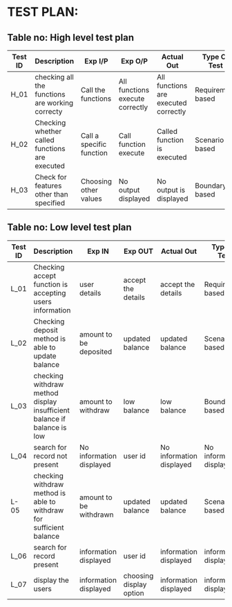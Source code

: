 # TEST PLAN:

## Table no: High level test plan

| **Test ID** | **Description**                                              | **Exp I/P** | **Exp O/P** | **Actual Out** |**Type Of Test**  |    
|-------------|--------------------------------------------------------------|------------|-------------|----------------|------------------|
|  H_01       |checking all the functions are working correcty|  Call the functions|All functions execute correctly|All functions are executed correctly|Requirement based |
|  H_02       |Checking whether called functions are executed|Call a specific function|Call function execute|Called function is executed|Scenario based    |
|  H_03       |Check for features other than specified|Choosing other values|No output displayed|No output is displayed|Boundary based    |

## Table no: Low level test plan

| **Test ID** | **Description**                                              | **Exp IN** | **Exp OUT** | **Actual Out** |**Type Of Test**  |    
|-------------|--------------------------------------------------------------|------------|-------------|----------------|------------------|
|  L_01       |Checking accept function is accepting users information|user details|accept the details|accept the details|Requirement based |
|  L_02       |Checking deposit method is able to update balance|amount to be deposited|updated balance|updated balance|Scenario based    |
|  L_03       |checking withdraw method display insufficient balance if balance is low| amount to withdraw|low balance|low balance|Boundary based    |
|  L_04       |search for record not present|No information displayed|user id|No information displayed|No information displayed|Boundary based|
|  L-05       |checking withdraw method is able to withdraw for sufficient balance|amount to be withdrawn|updated balance|updated balance|Scenario based    |
|  L_06       |search for record present|information displayed|user id|information displayed|information displayed|Scenario based|
|  L_07       |display the users|information displayed|choosing display option|information displayed|information displayed|Scenario based|
